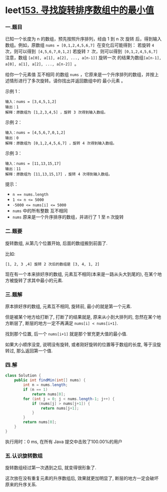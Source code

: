 # leet[153. 寻找旋转排序数组中的最小值](https://leetcode-cn.com/problems/find-minimum-in-rotated-sorted-array/)

### 一.题目

已知一个长度为 n 的数组，预先按照升序排列，经由 1 到 n 次 旋转 后，得到输入数组。例如，原数组 `nums = [0,1,2,4,5,6,7] `在变化后可能得到：
若旋转 `4` 次，则可以得到` [4,5,6,7,0,1,2]`
若旋转 `7 `次，则可以得到` [0,1,2,4,5,6,7]`
注意，数组 `[a[0], a[1], a[2], ..., a[n-1]]` 旋转一次 的结果为数组`[a[n-1], a[0], a[1], a[2], ..., a[n-2]] `。

给你一个元素值 互不相同 的数组 `nums` ，它原来是一个升序排列的数组，并按上述情形进行了多次旋转。请你找出并返回数组中的 最小元素 。



示例 1：

```
输入：nums = [3,4,5,1,2]
输出：1
解释：原数组为 [1,2,3,4,5] ，旋转 3 次得到输入数组。
```

示例 2：

```
输入：nums = [4,5,6,7,0,1,2]
输出：0
解释：原数组为 [0,1,2,4,5,6,7] ，旋转 4 次得到输入数组。
```


示例 3：

```
输入：nums = [11,13,15,17]
输出：11
解释：原数组为 [11,13,15,17] ，旋转 4 次得到输入数组。
```


提示：

- `n == nums.length`
- `1 <= n <= 5000`
- `-5000 <= nums[i] <= 5000`
- `nums` 中的所有整数 互不相同
- `nums` 原来是一个升序排序的数组，并进行了 1 至 n 次旋转



### 二.题要

旋转数组, 从第几个位置开始, 后面的数组搬到前面了. 

比如: 

```
[1, 2, 3 ,4] 旋转 2 次后的数组是 [3, 4, 1, 2]
```

现在有一个本来排好序的数组, 元素互不相同(本来是一路从头大到尾的), 在某个地方被旋转了求其中最小的元素.



### 三.题解

原本排好序的数组, 元素互不相同, 旋转前, 最小的就是第一个元素.

但是被某个地方给打断了, 打断了的结果就是, 原来从小到大排列的, 忽然在某个地方断层了, 断层的地方一定不再满足 `nums[i] < nums[i+1]`.

找到那个位置, 后一个 `nums[i+1]` 就是那个冒充更大值的最小值.

如果大小顺序没变, 说明没有旋转, 或者刚好旋转的位置等于数组的长度, 等于没旋转过, 那么返回第一个值.



### 四.解

```java
class Solution {
    public int findMin(int[] nums) {
        int n = nums.length;        
        if (n == 1)
            return nums[0];
        for (int j = 0; j < nums.length-1; j++) {
            if (nums[j] > nums[j+1]) {
                return nums[j+1];
            }
        }
        return nums[0];
    }
}
```

执行用时：0 ms, 在所有 Java 提交中击败了100.00%的用户



### 五.认识旋转数组

旋转数组经过第一次遇到之后, 就变得很形象了.

这次放在没有重复元素的升序数组后, 效果就更加明显了, 断层的地方一定会破坏原来的升序关系.